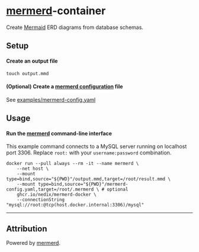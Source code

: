 # [mermerd]-container

Create [Mermaid] ERD diagrams from database schemas.

## Setup

#### Create an output file

```shell
touch output.mmd
```

#### (Optional) Create a [mermerd configuration] file

See [examples/mermerd-config.yaml](https://github.com/nedix/mermerd-docker/blob/main/examples/mermerd-config.yaml)

## Usage

#### Run the [mermerd] command-line interface

This example command connects to a MySQL server running on localhost port 3306.
Replace `root:` with your `username:password` combination.

```shell
docker run --pull always --rm -it --name mermerd \
    --net host \
    --mount type=bind,source="${PWD}"/output.mmd,target=/root/result.mmd \
    --mount type=bind,source="${PWD}"/mermerd-config.yaml,target=/root/.mermerd \ # optional
    ghcr.io/nedix/mermerd-docker \
    --connectionString "mysql://root:@tcp(host.docker.internal:3306)/mysql"
```

<hr>

## Attribution

Powered by [mermerd].

[mermaid]: https://mermaid.js.org
[mermerd]: https://github.com/KarnerTh/mermerd
[mermerd configuration]: https://github.com/KarnerTh/mermerd?tab=readme-ov-file#global-configuration-file
